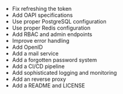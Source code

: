 * Fix refreshing the token
* Add OAPI specifications
* Use proper PostgreSQL configuration
* Use proper Redis configuration
* Add RBAC and admin endpoints
* Improve error handling
* Add OpenID
* Add a mail service
* Add a forgotten password system
* Add a CI/CD pipeline
* Add sophisticated logging and monitoring
* Add an reverse proxy
* Add a README and LICENSE